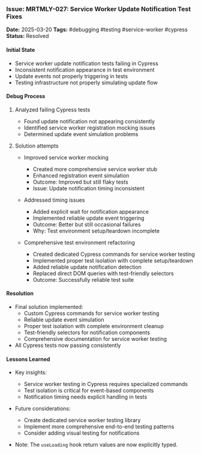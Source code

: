 ### Issue: MRTMLY-027: Service Worker Update Notification Test Fixes
**Date:** 2025-03-20
**Tags:** #debugging #testing #service-worker #cypress
**Status:** Resolved

#### Initial State
- Service worker update notification tests failing in Cypress
- Inconsistent notification appearance in test environment
- Update events not properly triggering in tests
- Testing infrastructure not properly simulating update flow

#### Debug Process
1. Analyzed failing Cypress tests
   - Found update notification not appearing consistently
   - Identified service worker registration mocking issues
   - Determined update event simulation problems

2. Solution attempts
   - Improved service worker mocking
     - Created more comprehensive service worker stub
     - Enhanced registration event simulation
     - Outcome: Improved but still flaky tests
     - Issue: Update notification timing inconsistent

   - Addressed timing issues
     - Added explicit wait for notification appearance
     - Implemented reliable update event triggering
     - Outcome: Better but still occasional failures
     - Why: Test environment setup/teardown incomplete

   - Comprehensive test environment refactoring
     - Created dedicated Cypress commands for service worker testing
     - Implemented proper test isolation with complete setup/teardown
     - Added reliable update notification detection
     - Replaced direct DOM queries with test-friendly selectors
     - Outcome: Successfully reliable test suite

#### Resolution
- Final solution implemented:
  - Custom Cypress commands for service worker testing
  - Reliable update event simulation
  - Proper test isolation with complete environment cleanup
  - Test-friendly selectors for notification components
  - Comprehensive documentation for service worker testing
- All Cypress tests now passing consistently

#### Lessons Learned
- Key insights:
  - Service worker testing in Cypress requires specialized commands
  - Test isolation is critical for event-based components
  - Notification timing needs explicit handling in tests
- Future considerations:
  - Create dedicated service worker testing library
  - Implement more comprehensive end-to-end testing patterns
  - Consider adding visual testing for notifications

- Note: The `useLoading` hook return values are now explicitly typed.
